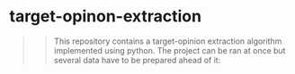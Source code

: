 # target-opinon-extraction
>>This repository contains a target-opinion extraction algorithm implemented using python. The project can be ran at once but several data have to be prepared ahead of it:

